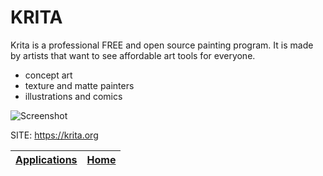# KRITA

 Krita is a professional FREE and open source painting program. It is made by artists that want to see affordable art tools  for everyone.
 
 - concept art
 - texture and matte painters
 - illustrations and comics
 
 ![Screenshot](https://cdn.kde.org/screenshots/krita/filters.png)
 
 SITE: https://krita.org

 | [Applications](https://portable-linux-apps.github.io/apps.html) | [Home](https://portable-linux-apps.github.io)
 | --- | --- |
